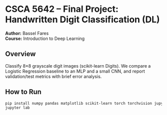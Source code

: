 # CSCA 5642 – Final Project: Handwritten Digit Classification (DL)

**Author:** Bassel Fares  
**Course:** Introduction to Deep Learning

## Overview
Classify 8×8 grayscale digit images (scikit-learn Digits). We compare a Logistic Regression baseline to an MLP and a small CNN, and report validation/test metrics with brief error analysis.

## How to Run
```bash
pip install numpy pandas matplotlib scikit-learn torch torchvision jupyter
jupyter lab
